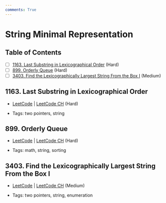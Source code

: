 ```yaml
---
comments: True
---
```


# String Minimal Representation

## Table of Contents

- [ ] [1163. Last Substring in Lexicographical Order](https://leetcode.cn/problems/last-substring-in-lexicographical-order/) (Hard)
- [ ] [899. Orderly Queue](https://leetcode.cn/problems/orderly-queue/) (Hard)
- [ ] [3403. Find the Lexicographically Largest String From the Box I](https://leetcode.cn/problems/find-the-lexicographically-largest-string-from-the-box-i/) (Medium)

## 1163. Last Substring in Lexicographical Order

-   [LeetCode](https://leetcode.com/problems/last-substring-in-lexicographical-order/) | [LeetCode CH](https://leetcode.cn/problems/last-substring-in-lexicographical-order/) (Hard)

-   Tags: two pointers, string

## 899. Orderly Queue

-   [LeetCode](https://leetcode.com/problems/orderly-queue/) | [LeetCode CH](https://leetcode.cn/problems/orderly-queue/) (Hard)

-   Tags: math, string, sorting

## 3403. Find the Lexicographically Largest String From the Box I

-   [LeetCode](https://leetcode.com/problems/find-the-lexicographically-largest-string-from-the-box-i/) | [LeetCode CH](https://leetcode.cn/problems/find-the-lexicographically-largest-string-from-the-box-i/) (Medium)

-   Tags: two pointers, string, enumeration
